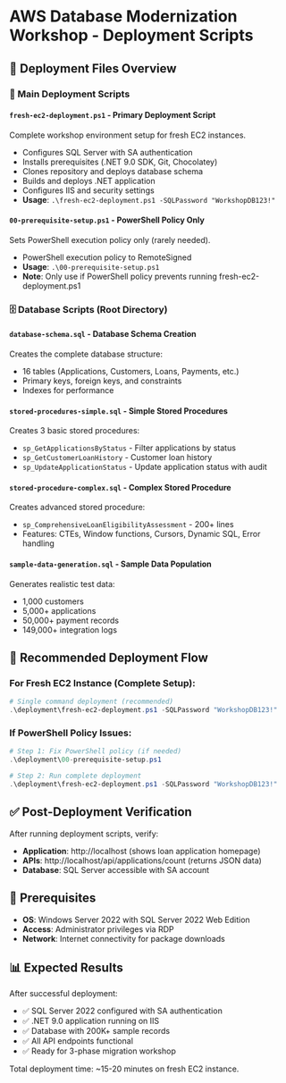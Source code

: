 # AWS Database Modernization Workshop - Deployment Scripts

## 📁 Deployment Files Overview

### 🚀 Main Deployment Scripts

#### `fresh-ec2-deployment.ps1` - **Primary Deployment Script**
Complete workshop environment setup for fresh EC2 instances.
- Configures SQL Server with SA authentication
- Installs prerequisites (.NET 9.0 SDK, Git, Chocolatey)
- Clones repository and deploys database schema
- Builds and deploys .NET application
- Configures IIS and security settings
- **Usage**: `.\fresh-ec2-deployment.ps1 -SQLPassword "WorkshopDB123!"`

#### `00-prerequisite-setup.ps1` - **PowerShell Policy Only**
Sets PowerShell execution policy only (rarely needed).
- PowerShell execution policy to RemoteSigned
- **Usage**: `.\00-prerequisite-setup.ps1`
- **Note**: Only use if PowerShell policy prevents running fresh-ec2-deployment.ps1

### 🗄️ Database Scripts (Root Directory)

#### `database-schema.sql` - **Database Schema Creation**
Creates the complete database structure:
- 16 tables (Applications, Customers, Loans, Payments, etc.)
- Primary keys, foreign keys, and constraints
- Indexes for performance

#### `stored-procedures-simple.sql` - **Simple Stored Procedures**
Creates 3 basic stored procedures:
- `sp_GetApplicationsByStatus` - Filter applications by status
- `sp_GetCustomerLoanHistory` - Customer loan history
- `sp_UpdateApplicationStatus` - Update application status with audit

#### `stored-procedure-complex.sql` - **Complex Stored Procedure**
Creates advanced stored procedure:
- `sp_ComprehensiveLoanEligibilityAssessment` - 200+ lines
- Features: CTEs, Window functions, Cursors, Dynamic SQL, Error handling

#### `sample-data-generation.sql` - **Sample Data Population**
Generates realistic test data:
- 1,000 customers
- 5,000+ applications
- 50,000+ payment records
- 149,000+ integration logs

## 🎯 Recommended Deployment Flow

### For Fresh EC2 Instance (Complete Setup):
```powershell
# Single command deployment (recommended)
.\deployment\fresh-ec2-deployment.ps1 -SQLPassword "WorkshopDB123!"
```

### If PowerShell Policy Issues:
```powershell
# Step 1: Fix PowerShell policy (if needed)
.\deployment\00-prerequisite-setup.ps1

# Step 2: Run complete deployment
.\deployment\fresh-ec2-deployment.ps1 -SQLPassword "WorkshopDB123!"
```

## ✅ Post-Deployment Verification

After running deployment scripts, verify:
- **Application**: http://localhost (shows loan application homepage)
- **APIs**: http://localhost/api/applications/count (returns JSON data)
- **Database**: SQL Server accessible with SA account

## 🚨 Prerequisites

- **OS**: Windows Server 2022 with SQL Server 2022 Web Edition
- **Access**: Administrator privileges via RDP
- **Network**: Internet connectivity for package downloads

## 📊 Expected Results

After successful deployment:
- ✅ SQL Server 2022 configured with SA authentication
- ✅ .NET 9.0 application running on IIS
- ✅ Database with 200K+ sample records
- ✅ All API endpoints functional
- ✅ Ready for 3-phase migration workshop

Total deployment time: ~15-20 minutes on fresh EC2 instance.